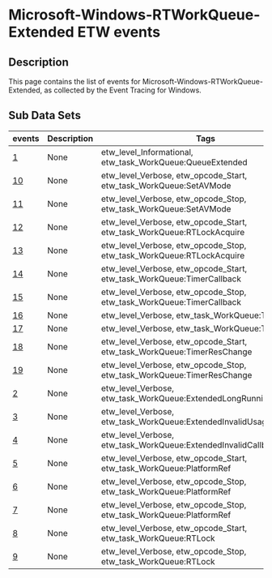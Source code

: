 # Microsoft-Windows-RTWorkQueue-Extended ETW events

## Description
This page contains the list of events for Microsoft-Windows-RTWorkQueue-Extended, as collected by the Event Tracing for Windows.

## Sub Data Sets
|events|Description|Tags|
|---|---|---|
|[1](events/event-1.md)|None|etw_level_Informational, etw_task_WorkQueue:QueueExtended|
|[10](events/event-10.md)|None|etw_level_Verbose, etw_opcode_Start, etw_task_WorkQueue:SetAVMode|
|[11](events/event-11.md)|None|etw_level_Verbose, etw_opcode_Stop, etw_task_WorkQueue:SetAVMode|
|[12](events/event-12.md)|None|etw_level_Verbose, etw_opcode_Start, etw_task_WorkQueue:RTLockAcquire|
|[13](events/event-13.md)|None|etw_level_Verbose, etw_opcode_Stop, etw_task_WorkQueue:RTLockAcquire|
|[14](events/event-14.md)|None|etw_level_Verbose, etw_opcode_Start, etw_task_WorkQueue:TimerCallback|
|[15](events/event-15.md)|None|etw_level_Verbose, etw_opcode_Stop, etw_task_WorkQueue:TimerCallback|
|[16](events/event-16.md)|None|etw_level_Verbose, etw_task_WorkQueue:TimerMode|
|[17](events/event-17.md)|None|etw_level_Verbose, etw_task_WorkQueue:TimerSet|
|[18](events/event-18.md)|None|etw_level_Verbose, etw_opcode_Start, etw_task_WorkQueue:TimerResChange|
|[19](events/event-19.md)|None|etw_level_Verbose, etw_opcode_Stop, etw_task_WorkQueue:TimerResChange|
|[2](events/event-2.md)|None|etw_level_Verbose, etw_task_WorkQueue:ExtendedLongRunning|
|[3](events/event-3.md)|None|etw_level_Verbose, etw_task_WorkQueue:ExtendedInvalidUsageAttempt|
|[4](events/event-4.md)|None|etw_level_Verbose, etw_task_WorkQueue:ExtendedInvalidCallbackAttempt|
|[5](events/event-5.md)|None|etw_level_Verbose, etw_opcode_Start, etw_task_WorkQueue:PlatformRef|
|[6](events/event-6.md)|None|etw_level_Verbose, etw_opcode_Stop, etw_task_WorkQueue:PlatformRef|
|[7](events/event-7.md)|None|etw_level_Verbose, etw_opcode_Stop, etw_task_WorkQueue:PlatformRef|
|[8](events/event-8.md)|None|etw_level_Verbose, etw_opcode_Start, etw_task_WorkQueue:RTLock|
|[9](events/event-9.md)|None|etw_level_Verbose, etw_opcode_Stop, etw_task_WorkQueue:RTLock|
